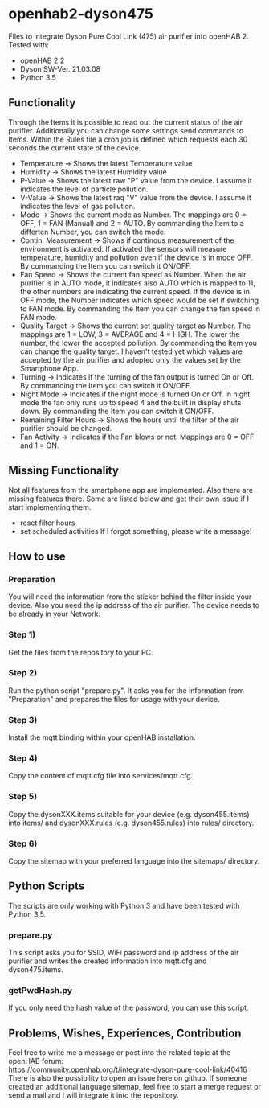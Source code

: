 # openhab2-dyson475
Files to integrate Dyson Pure Cool Link (475) air purifier into openHAB 2.  
Tested with:
 - openHAB 2.2
 - Dyson SW-Ver. 21.03.08
 - Python 3.5

## Functionality
Through the Items it is possible to read out the current status of the air purifier. Additionally you can change some settings send commands to Items. Within the Rules file a cron job is defined which requests each 30 seconds the current state of the device.  
 - Temperature -> Shows the latest Temperature value
 - Humidity -> Shows the latest Humidity value
 - P-Value -> Shows the latest raw "P" value from the device. I assume it indicates the level of particle pollution.
 - V-Value -> Shows the latest raq "V" value from the device. I assume it indicates the level of gas pollution.
 - Mode -> Shows the current mode as Number. The mappings are 0 = OFF, 1 = FAN (Manual) and 2 = AUTO. By commanding the Item to a differten Number, you can switch the mode.
 - Contin. Measurement -> Shows if continous measurement of the environment is activated. If activated the sensors will measure temperature, humidity and pollution even if the device is in mode OFF. By commanding the Item you can switch it ON/OFF.
 - Fan Speed -> Shows the current fan speed as Number.  When the air purifier is in AUTO mode, it indicates also AUTO which is mapped to 11, the other numbers are indicating the current speed. If the device is in OFF mode, the Number indicates which speed would be set if switching to FAN mode. By commanding the Item you can change the fan speed in FAN mode.
 - Quality Target -> Shows the current set quality target as Number. The mappings are 1 = LOW, 3 = AVERAGE and 4 = HIGH. The lower the number, the lower the accepted pollution. By commanding the Item you can change the quality target. I haven't tested yet which values are accepted by the air purifier and adopted only the values set by the Smartphone App.
 - Turning -> Indicates if the turning of the fan output is turned On or Off. By commanding the Item you can switch it ON/OFF.
 - Night Mode -> Indicates if the night mode is turned On or Off. In night mode the fan only runs up to speed 4 and the built in display shuts down. By commanding the Item you can switch it ON/OFF.
 - Remaining Filter Hours -> Shows the hours until the filter of the air purifier should be changed.
 - Fan Activity -> Indicates if the Fan blows or not. Mappings are 0 = OFF and 1 = ON.

## Missing Functionality
Not all features from the smartphone app are implemented. Also there are missing features there. Some are listed below and get their own issue if I start implementing them.  
 - reset filter hours
 - set scheduled activities
If I forgot something, please write a message!  
 
## How to use
### Preparation
You will need the information from the sticker behind the filter inside your device. Also you need the ip address of the air purifier. The device needs to be already in your Network.
### Step 1)
Get the files from the repository to your PC.
### Step 2)
Run the python script "prepare.py". It asks you for the information from "Preparation" and prepares the files for usage with your device.
### Step 3)
Install the mqtt binding within your openHAB installation.
### Step 4)
Copy the content of mqtt.cfg file into services/mqtt.cfg.
### Step 5)
Copy the dysonXXX.items suitable for your device (e.g. dyson455.items) into items/ and dysonXXX.rules (e.g. dyson455.rules) into rules/ directory.
### Step 6)
Copy the sitemap with your preferred language into the sitemaps/ directory.

## Python Scripts
The scripts are only working with Python 3 and have been tested with Python 3.5.
### prepare.py
This script asks you for SSID, WiFi password and ip address of the air purifier and writes the created information into mqtt.cfg and dyson475.items.
### getPwdHash.py
If you only need the hash value of the password, you can use this script.

## Problems, Wishes, Experiences, Contribution
Feel free to write me a message or post into the related topic at the openHAB forum:  
https://community.openhab.org/t/integrate-dyson-pure-cool-link/40416  
There is also the possibility to open an issue here on github. If someone created an additional language sitemap, feel free to start a merge request or send a mail and I will integrate it into the repository.
